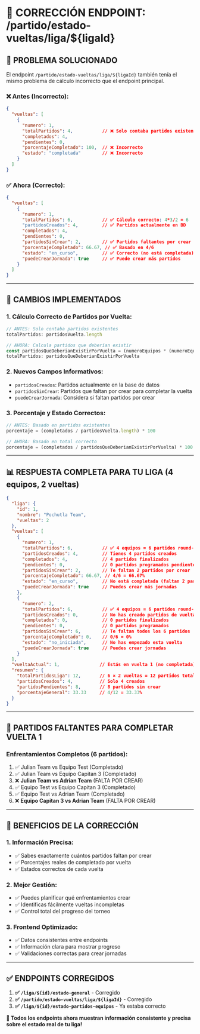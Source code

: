 # 🔧 **CORRECCIÓN ENDPOINT: /partido/estado-vueltas/liga/${ligaId}**

## 🎯 **PROBLEMA SOLUCIONADO**

El endpoint `/partido/estado-vueltas/liga/${ligaId}` también tenía el mismo problema de cálculo incorrecto que el endpoint principal.

### ❌ **Antes (Incorrecto):**
```json
{
  "vueltas": [
    {
      "numero": 1,
      "totalPartidos": 4,           // ❌ Solo contaba partidos existentes
      "completados": 4,
      "pendientes": 0,
      "porcentajeCompletado": 100,  // ❌ Incorrecto
      "estado": "completada"        // ❌ Incorrecto
    }
  ]
}
```

### ✅ **Ahora (Correcto):**
```json
{
  "vueltas": [
    {
      "numero": 1,
      "totalPartidos": 6,           // ✅ Cálculo correcto: 4*3/2 = 6
      "partidosCreados": 4,         // ✅ Partidos actualmente en BD
      "completados": 4,
      "pendientes": 0,
      "partidosSinCrear": 2,        // ✅ Partidos faltantes por crear
      "porcentajeCompletado": 66.67, // ✅ Basado en 4/6
      "estado": "en_curso",         // ✅ Correcto (no está completada)
      "puedeCrearJornada": true     // ✅ Puede crear más partidos
    }
  ]
}
```

---

## 🔧 **CAMBIOS IMPLEMENTADOS**

### **1. Cálculo Correcto de Partidos por Vuelta:**
```typescript
// ANTES: Solo contaba partidos existentes
totalPartidos: partidosVuelta.length

// AHORA: Calcula partidos que deberían existir
const partidosQueDeberianExistirPorVuelta = (numeroEquipos * (numeroEquipos - 1)) / 2;
totalPartidos: partidosQueDeberianExistirPorVuelta
```

### **2. Nuevos Campos Informativos:**
- `partidosCreados`: Partidos actualmente en la base de datos
- `partidosSinCrear`: Partidos que faltan por crear para completar la vuelta
- `puedeCrearJornada`: Considera si faltan partidos por crear

### **3. Porcentaje y Estado Correctos:**
```typescript
// ANTES: Basado en partidos existentes
porcentaje = (completados / partidosVuelta.length) * 100

// AHORA: Basado en total correcto
porcentaje = (completados / partidosQueDeberianExistirPorVuelta) * 100
```

---

## 📊 **RESPUESTA COMPLETA PARA TU LIGA (4 equipos, 2 vueltas)**

```json
{
  "liga": {
    "id": 1,
    "nombre": "Pochutla Team",
    "vueltas": 2
  },
  "vueltas": [
    {
      "numero": 1,
      "totalPartidos": 6,           // ✅ 4 equipos = 6 partidos round-robin
      "partidosCreados": 4,         // Tienes 4 partidos creados
      "completados": 4,             // 4 partidos finalizados
      "pendientes": 0,              // 0 partidos programados pendientes
      "partidosSinCrear": 2,        // Te faltan 2 partidos por crear
      "porcentajeCompletado": 66.67, // 4/6 = 66.67%
      "estado": "en_curso",         // No está completada (faltan 2 partidos)
      "puedeCrearJornada": true     // Puedes crear más jornadas
    },
    {
      "numero": 2,
      "totalPartidos": 6,           // ✅ 4 equipos = 6 partidos round-robin
      "partidosCreados": 0,         // No has creado partidos de vuelta 2
      "completados": 0,             // 0 partidos finalizados
      "pendientes": 0,              // 0 partidos programados
      "partidosSinCrear": 6,        // Te faltan todos los 6 partidos
      "porcentajeCompletado": 0,    // 0/6 = 0%
      "estado": "no_iniciada",      // No has empezado esta vuelta
      "puedeCrearJornada": true     // Puedes crear jornadas
    }
  ],
  "vueltaActual": 1,               // Estás en vuelta 1 (no completada)
  "resumen": {
    "totalPartidosLiga": 12,       // 6 × 2 vueltas = 12 partidos total
    "partidosCreados": 4,          // Solo 4 creados
    "partidosPendientes": 8,       // 8 partidos sin crear
    "porcentajeGeneral": 33.33     // 4/12 = 33.33%
  }
}
```

---

## 🎯 **PARTIDOS FALTANTES PARA COMPLETAR VUELTA 1**

### **Enfrentamientos Completos (6 partidos):**
1. ✅ Julian Team vs Equipo Test (Completado)
2. ✅ Julian Team vs Equipo Capitan 3 (Completado)  
3. ❌ **Julian Team vs Adrian Team** (FALTA POR CREAR)
4. ✅ Equipo Test vs Equipo Capitan 3 (Completado)
5. ✅ Equipo Test vs Adrian Team (Completado)
6. ❌ **Equipo Capitan 3 vs Adrian Team** (FALTA POR CREAR)

---

## 🚀 **BENEFICIOS DE LA CORRECCIÓN**

### **1. Información Precisa:**
- ✅ Sabes exactamente cuántos partidos faltan por crear
- ✅ Porcentajes reales de completado por vuelta
- ✅ Estados correctos de cada vuelta

### **2. Mejor Gestión:**
- ✅ Puedes planificar qué enfrentamientos crear
- ✅ Identificas fácilmente vueltas incompletas
- ✅ Control total del progreso del torneo

### **3. Frontend Optimizado:**
- ✅ Datos consistentes entre endpoints
- ✅ Información clara para mostrar progreso
- ✅ Validaciones correctas para crear jornadas

---

## ✅ **ENDPOINTS CORREGIDOS**

1. **✅ `/liga/${id}/estado-general`** - Corregido
2. **✅ `/partido/estado-vueltas/liga/${ligaId}`** - Corregido
3. **✅ `/liga/${id}/estado-partidos-equipos`** - Ya estaba correcto

**🎉 Todos los endpoints ahora muestran información consistente y precisa sobre el estado real de tu liga!**
